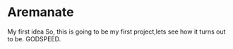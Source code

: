 # Aremanate
My first idea
So, this is going to be my first project,lets see how it turns out to be. GODSPEED.
